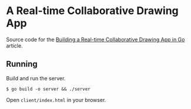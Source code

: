 # A Real-time Collaborative Drawing App

Source code for the [Building a Real-time Collaborative Drawing App in Go](https://outcrawl.com/realtime-collaborative-drawing-go/) article.

## Running

Build and run the server.

```
$ go build -o server && ./server
```

Open `client/index.html` in your browser.
